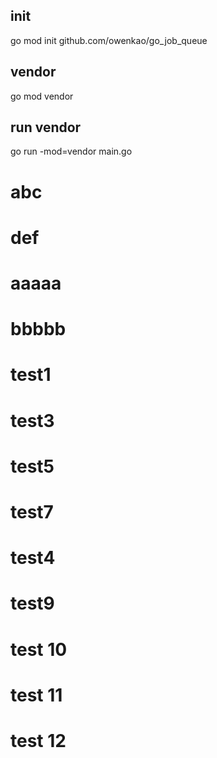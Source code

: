 ## init
go mod init github.com/owenkao/go_job_queue
## vendor
go mod vendor
## run vendor
go run -mod=vendor main.go
# abc
# def
# aaaaa
# bbbbb

# test1
# test3
# test5
# test7
# test4

# test9
# test 10
# test 11
# test 12